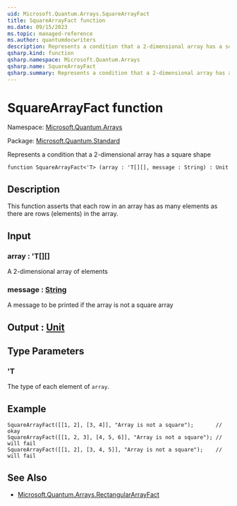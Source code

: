 ```yaml
---
uid: Microsoft.Quantum.Arrays.SquareArrayFact
title: SquareArrayFact function
ms.date: 09/15/2023
ms.topic: managed-reference
ms.author: quantumdocwriters
description: Represents a condition that a 2-dimensional array has a square shape
qsharp.kind: function
qsharp.namespace: Microsoft.Quantum.Arrays
qsharp.name: SquareArrayFact
qsharp.summary: Represents a condition that a 2-dimensional array has a square shape
---
```


# SquareArrayFact function

Namespace: [Microsoft.Quantum.Arrays](xref:Microsoft.Quantum.Arrays)

Package: [Microsoft.Quantum.Standard](https://nuget.org/packages/Microsoft.Quantum.Standard)


Represents a condition that a 2-dimensional array has a square shape

```qsharp
function SquareArrayFact<'T> (array : 'T[][], message : String) : Unit
```


## Description

This function asserts that each row in an array hasas many elements as there are rows (elements) in the array.

## Input

### array : 'T[][]

A 2-dimensional array of elements


### message : [String](xref:microsoft.quantum.qsharp.valueliterals#string-literals)

A message to be printed if the array is not a square array



## Output : [Unit](xref:microsoft.quantum.qsharp.valueliterals#unit-literal)



## Type Parameters

### 'T

The type of each element of `array`.

## Example

```qsharpSquareArrayFact([[1, 2], [3, 4]], "Array is not a square");       // okaySquareArrayFact([[1, 2, 3], [4, 5, 6]], "Array is not a square"); // will failSquareArrayFact([[1, 2], [3, 4, 5]], "Array is not a square");    // will fail```

## See Also

- [Microsoft.Quantum.Arrays.RectangularArrayFact](xref:Microsoft.Quantum.Arrays.RectangularArrayFact)